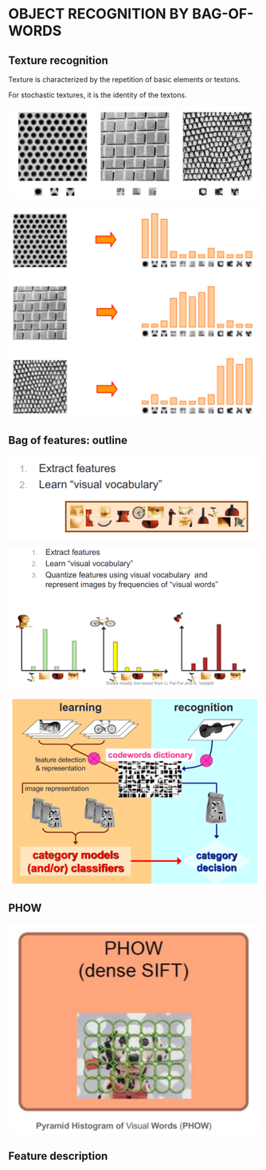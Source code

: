 # OBJECT RECOGNITION BY BAG-OF-WORDS

## Texture recognition

Texture is characterized by the repetition of basic elements or textons.

For stochastic textures, it is the identity of the textons. 

![](img/w7/text_recog.png)

![](img/w7/text_recog2.png)

## Bag of features: outline

![](img/w7/bof_outline.png)

![](img/w7/bof_outline2.png)

![](img/w7/ii.png)

## PHOW

![](img/w7/phow.png)

## Feature description